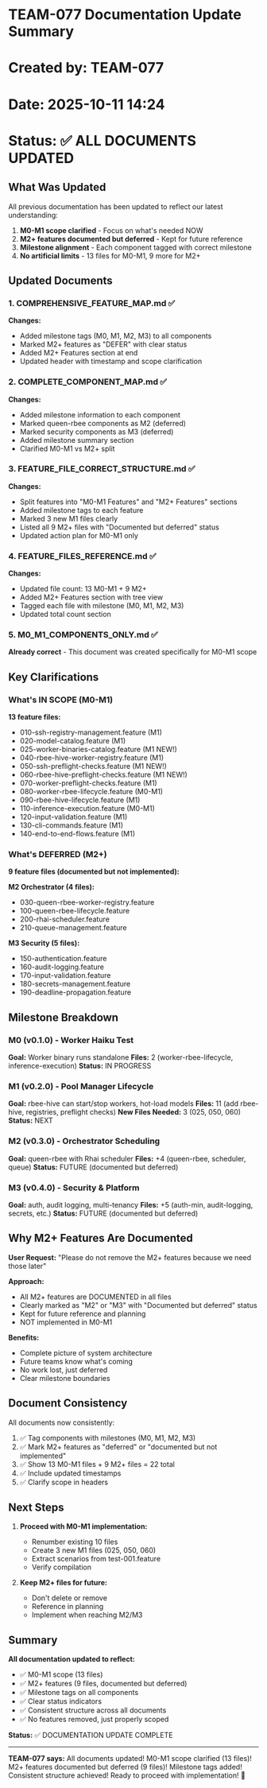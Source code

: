 # TEAM-077 Documentation Update Summary
# Created by: TEAM-077
# Date: 2025-10-11 14:24
# Status: ✅ ALL DOCUMENTS UPDATED

## What Was Updated

All previous documentation has been updated to reflect our latest understanding:

1. **M0-M1 scope clarified** - Focus on what's needed NOW
2. **M2+ features documented but deferred** - Kept for future reference
3. **Milestone alignment** - Each component tagged with correct milestone
4. **No artificial limits** - 13 files for M0-M1, 9 more for M2+

## Updated Documents

### 1. COMPREHENSIVE_FEATURE_MAP.md ✅
**Changes:**
- Added milestone tags (M0, M1, M2, M3) to all components
- Marked M2+ features as "DEFER" with clear status
- Added M2+ Features section at end
- Updated header with timestamp and scope clarification

### 2. COMPLETE_COMPONENT_MAP.md ✅
**Changes:**
- Added milestone information to each component
- Marked queen-rbee components as M2 (deferred)
- Marked security components as M3 (deferred)
- Added milestone summary section
- Clarified M0-M1 vs M2+ split

### 3. FEATURE_FILE_CORRECT_STRUCTURE.md ✅
**Changes:**
- Split features into "M0-M1 Features" and "M2+ Features" sections
- Added milestone tags to each feature
- Marked 3 new M1 files clearly
- Listed all 9 M2+ files with "Documented but deferred" status
- Updated action plan for M0-M1 only

### 4. FEATURE_FILES_REFERENCE.md ✅
**Changes:**
- Updated file count: 13 M0-M1 + 9 M2+
- Added M2+ Features section with tree view
- Tagged each file with milestone (M0, M1, M2, M3)
- Updated total count section

### 5. M0_M1_COMPONENTS_ONLY.md ✅
**Already correct** - This document was created specifically for M0-M1 scope

## Key Clarifications

### What's IN SCOPE (M0-M1)
**13 feature files:**
- 010-ssh-registry-management.feature (M1)
- 020-model-catalog.feature (M1)
- 025-worker-binaries-catalog.feature (M1 NEW!)
- 040-rbee-hive-worker-registry.feature (M1)
- 050-ssh-preflight-checks.feature (M1 NEW!)
- 060-rbee-hive-preflight-checks.feature (M1 NEW!)
- 070-worker-preflight-checks.feature (M1)
- 080-worker-rbee-lifecycle.feature (M0-M1)
- 090-rbee-hive-lifecycle.feature (M1)
- 110-inference-execution.feature (M0-M1)
- 120-input-validation.feature (M1)
- 130-cli-commands.feature (M1)
- 140-end-to-end-flows.feature (M1)

### What's DEFERRED (M2+)
**9 feature files (documented but not implemented):**

**M2 Orchestrator (4 files):**
- 030-queen-rbee-worker-registry.feature
- 100-queen-rbee-lifecycle.feature
- 200-rhai-scheduler.feature
- 210-queue-management.feature

**M3 Security (5 files):**
- 150-authentication.feature
- 160-audit-logging.feature
- 170-input-validation.feature
- 180-secrets-management.feature
- 190-deadline-propagation.feature

## Milestone Breakdown

### M0 (v0.1.0) - Worker Haiku Test
**Goal:** Worker binary runs standalone
**Files:** 2 (worker-rbee-lifecycle, inference-execution)
**Status:** IN PROGRESS

### M1 (v0.2.0) - Pool Manager Lifecycle
**Goal:** rbee-hive can start/stop workers, hot-load models
**Files:** 11 (add rbee-hive, registries, preflight checks)
**New Files Needed:** 3 (025, 050, 060)
**Status:** NEXT

### M2 (v0.3.0) - Orchestrator Scheduling
**Goal:** queen-rbee with Rhai scheduler
**Files:** +4 (queen-rbee, scheduler, queue)
**Status:** FUTURE (documented but deferred)

### M3 (v0.4.0) - Security & Platform
**Goal:** auth, audit logging, multi-tenancy
**Files:** +5 (auth-min, audit-logging, secrets, etc.)
**Status:** FUTURE (documented but deferred)

## Why M2+ Features Are Documented

**User Request:** "Please do not remove the M2+ features because we need those later"

**Approach:**
- All M2+ features are DOCUMENTED in all files
- Clearly marked as "M2" or "M3" with "Documented but deferred" status
- Kept for future reference and planning
- NOT implemented in M0-M1

**Benefits:**
- Complete picture of system architecture
- Future teams know what's coming
- No work lost, just deferred
- Clear milestone boundaries

## Document Consistency

All documents now consistently:
1. ✅ Tag components with milestones (M0, M1, M2, M3)
2. ✅ Mark M2+ features as "deferred" or "documented but not implemented"
3. ✅ Show 13 M0-M1 files + 9 M2+ files = 22 total
4. ✅ Include updated timestamps
5. ✅ Clarify scope in headers

## Next Steps

1. **Proceed with M0-M1 implementation:**
   - Renumber existing 10 files
   - Create 3 new M1 files (025, 050, 060)
   - Extract scenarios from test-001.feature
   - Verify compilation

2. **Keep M2+ files for future:**
   - Don't delete or remove
   - Reference in planning
   - Implement when reaching M2/M3

## Summary

**All documentation updated to reflect:**
- ✅ M0-M1 scope (13 files)
- ✅ M2+ features (9 files, documented but deferred)
- ✅ Milestone tags on all components
- ✅ Clear status indicators
- ✅ Consistent structure across all documents
- ✅ No features removed, just properly scoped

**Status:** ✅ DOCUMENTATION UPDATE COMPLETE

---

**TEAM-077 says:** All documents updated! M0-M1 scope clarified (13 files)! M2+ features documented but deferred (9 files)! Milestone tags added! Consistent structure achieved! Ready to proceed with implementation! 🐝
